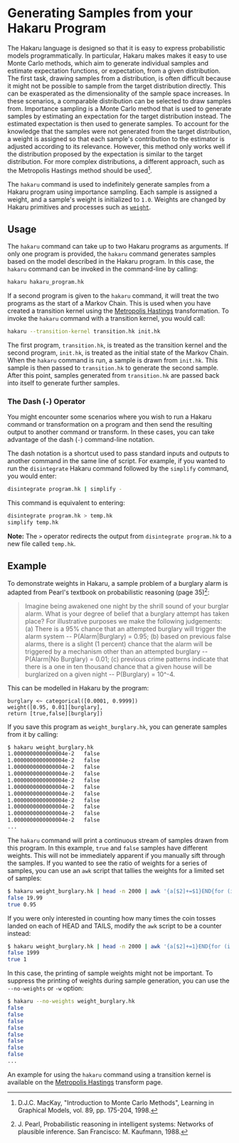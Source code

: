 # Generating Samples from your Hakaru Program #

The Hakaru language is designed so that it is easy to express probabilistic models programmatically. In particular, Hakaru makes makes it easy to use Monte Carlo methods, 
which aim to generate individual samples and estimate expectation functions, or expectation, from a given distribution. The first task, drawing samples from a distribution, 
is often difficult because it might not be possible to sample from the target distribution directly. This can be exasperated as the dimensionality of the sample space 
increases. In these scenarios, a comparable distribution can be selected to draw samples from. Importance sampling is a Monte Carlo method that is used to generate samples 
by estimating an expectation for the target distribution instead. The estimated expectation is then used to generate samples. To account for the knowledge that the 
samples were not generated from the target distribution, a weight is assigned so that each sample's contribution to the estimator is adjusted according to its relevance. 
However, this method only works well if the distribution proposed by the expectation is similar to the target distribution. For more complex distributions, a 
different approach, such as the Metropolis Hastings method should be used[^1].

The `hakaru` command is used to indefinitely generate samples from a Hakaru program using importance sampling. Each sample is assigned a weight, and a sample's weight is 
initialized to `1.0`. Weights are changed by Hakaru primitives and processes such as [`weight`](../lang/rand.md).

## Usage ##

The `hakaru` command can take up to two Hakaru programs as arguments. If only one program is provided, the `hakaru` command generates samples based on the model described in
the Hakaru program. In this case, the `hakaru` command can be invoked in the command-line by calling:

````bash
hakaru hakaru_program.hk
````

If a second program is given to the `hakaru` command, it will treat the two programs as the start of a Markov Chain. This is used when you have created a transition kernel 
using the [Metropolis Hastings](../transforms/mh.md) transformation. To invoke the `hakaru` command with a transition kernel, you would call:

````bash
hakaru --transition-kernel transition.hk init.hk
````

The first program, `transition.hk`,  is treated as the transition kernel and the second program, `init.hk`, is treated as the initial state of the Markov Chain. When the 
`hakaru` command is run, a sample is drawn from `init.hk`. This sample is then passed to `transition.hk` to generate the second sample. After this point, samples generated
from `transition.hk` are passed back into itself to generate further samples.

### The Dash (`-`) Operator ###

You might encounter some scenarios where you wish to run a Hakaru command or transformation on a program and then send the resulting output to another command or transform. 
In these cases, you can take advantage of the dash (`-`) command-line notation.

The dash notation is a shortcut used to pass standard inputs and outputs to another command in the same line of script. For example, if you wanted to run the `disintegrate`
Hakaru command followed by the `simplify` command, you would enter:

````bash
disintegrate program.hk | simplify -
````

This command is equivalent to entering:

````bash
disintegrate program.hk > temp.hk
simplify temp.hk
````

**Note:** The `>` operator redirects the output from `disintegrate program.hk` to a new file called `temp.hk`.

## Example ##

To demonstrate weights in Hakaru, a sample problem of a burglary alarm is adapted from Pearl's textbook on probabilistic reasoning (page 35)[^2]:

> Imagine being awakened one night by the shrill sound of your burglar alarm. What is your degree of belief that a burglary attempt has taken place? For illustrative 
> purposes we make the following judgements: (a) There is a 95% chance that an attempted burglary will trigger the alarm system -- P(Alarm|Burglary) = 0.95; (b) based on 
> previous false alarms, there is a slight (1 percent) chance that the alarm will be triggered by a mechanism other than an attempted burglary -- P(Alarm|No Burglary) = 0.01;
> (c) previous crime patterns indicate that there is a one in ten thousand chance that a given house will be burglarized on a given night -- P(Burglary) = 10^-4.

This can be modelled in Hakaru by the program:

````nohighlight
burglary <~ categorical([0.0001, 0.9999])
weight([0.95, 0.01][burglary],
return [true,false][burglary])
````

If you save this program as `weight_burglary.hk`, you can generate samples from it by calling:

````bash
$ hakaru weight_burglary.hk
1.0000000000000004e-2   false
1.0000000000000004e-2   false
1.0000000000000004e-2   false
1.0000000000000004e-2   false
1.0000000000000004e-2   false
1.0000000000000004e-2   false
1.0000000000000004e-2   false
1.0000000000000004e-2   false
1.0000000000000004e-2   false
1.0000000000000004e-2   false
1.0000000000000004e-2   false
...
````

The `hakaru` command will print a continuous stream of samples drawn from this program. In this example, `true` and `false` samples have different weights. This will not be
immediately apparent if you manually sift through the samples. If you wanted to see the ratio of weights for a series of samples, you can use an `awk` script that tallies 
the weights for a limited set of samples:

````bash
$ hakaru weight_burglary.hk | head -n 2000 | awk '{a[$2]+=$1}END{for (i in a) print i, a[i]}'
false 19.99
true 0.95
````

If you were only interested in counting how many times the coin tosses landed on each of HEAD and TAILS, modify the `awk` script to be a counter instead:

````bash
$ hakaru weight_burglary.hk | head -n 2000 | awk '{a[$2]+=1}END{for (i in a) print i, a[i]}'
false 1999
true 1
````

In this case, the printing of sample weights might not be important. To suppress the printing of weights during sample generation, you can use the `--no-weights` or `-w` 
option:

````bash
$ hakaru --no-weights weight_burglary.hk
false
false
false
false
false
false
false
false
...
````

An example for using the `hakaru` command using a transition kernel is available on the [Metropolis Hastings](../transforms/mh.md) transform page.

[^1]: D.J.C. MacKay, "Introduction to Monte Carlo Methods", Learning in Graphical Models, vol. 89, pp. 175-204, 1998.
[^2]: J. Pearl, Probabilistic reasoning in intelligent systems: Networks of plausible inference. San Francisco: M. Kaufmann, 1988.